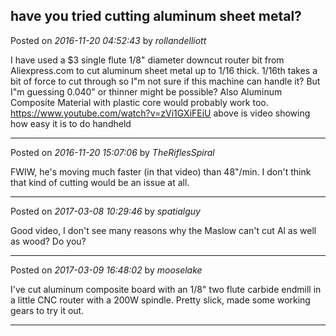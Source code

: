## have you tried cutting aluminum sheet metal?
Posted on *2016-11-20 04:52:43* by *rollandelliott*

I have used a $3 single flute 1/8" diameter downcut router bit from Aliexpress.com to cut aluminum sheet metal up to 1/16 thick.  1/16th takes a bit of force to cut through so I"m not sure if this machine can handle it? But I"m guessing 0.040" or thinner might be possible? Also Aluminum Composite Material with plastic core would probably work too. 
https://www.youtube.com/watch?v=zVi1GXiFEiU
above is video showing how easy it is to do handheld

---

Posted on *2016-11-20 15:07:06* by *TheRiflesSpiral*

FWIW, he's moving much faster (in that video) than 48"/min. I don't think that kind of cutting would be an issue at all.

---

Posted on *2017-03-08 10:29:46* by *spatialguy*

Good video, I don't see many reasons why the Maslow can't cut Al as well as wood? Do you?

---

Posted on *2017-03-09 16:48:02* by *mooselake*

I've cut aluminum composite board with an 1/8" two flute carbide endmill in a little CNC router with a 200W spindle.  Pretty slick, made some working gears to try it out.

---


